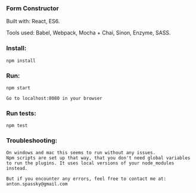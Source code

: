 ### Form Constructor

Built with: React, ES6.

Tools used: Babel, Webpack, Mocha + Chai, Sinon, Enzyme, SASS.

### Install:
```
npm install
```

### Run:
```
npm start

Go to localhost:8080 in your browser
```

### Run tests:
```
npm test
```

### Troubleshooting:

```
On windows and mac this seems to run without any issues.
Npm scripts are set up that way, that you don't need global variables
to run the plugins. It uses local versions of your node_modules instead.

But if you encounter any errors, feel free to contact me at:
anton.spassky@gmail.com
```